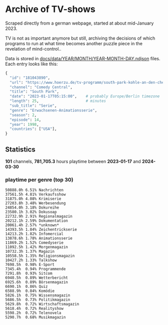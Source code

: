 # Archive of TV-shows

Scraped directly from a german webpage, started at about mid-January 2023.

TV is not as important anymore but still, archiving the decisions of which programs to run at what time
becomes another puzzle piece in the revelation of mind-control.. 

Data is stored in [docs/data/YEAR/MONTH/YEAR-MONTH-DAY.ndjson](docs/data/) files. 
Each entry looks like this:

```python
{
  "id": "181043890", 
  "url": "https://www.hoerzu.de/tv-programm/south-park-kohle-an-den-chefkoch/bid_181043890/", 
  "channel": "Comedy Central", 
  "title": "South Park", 
  "date": "2023-01-17T05:15:00",    # probably Europe/Berlin timezone 
  "length": 25,                     # minutes 
  "sub_title": "Serie", 
  "genre": "Erwachsenen-Animationsserie", 
  "season": 2, 
  "episode": 14, 
  "year": 1998, 
  "countries": ["USA"],
}
```

## Statistics

**101** channels, **781,705.3** hours playtime between **2023-01-17** and **2024-03-30**


### playtime per genre (top 30)

    50888.0h 6.51% Nachrichten
    37561.5h 4.81% Verkaufsshow
    31875.0h 4.08% Krimiserie
    27203.8h 3.48% Werbesendung
    24854.0h 3.18% Dokureihe
    23580.1h 3.02% Dokusoap
    22732.9h 2.91% Regionalmagazin
    20212.1h 2.59% Dokumentation
    20061.4h 2.57% *unknown*
    14393.5h 1.84% Zeichentrickserie
    14213.2h 1.82% Infomercial
    13878.6h 1.78% Animationsserie
    11869.2h 1.52% Comedyserie
    11092.5h 1.42% Morgenmagazin
    10732.3h 1.37% Magazin
    10558.5h 1.35% Religionsmagazin
    10427.2h 1.33% Talkshow
    7698.5h  0.98% E-Sport
    7345.4h  0.94% Programmende
    7291.8h  0.93% Sitcom
    6940.5h  0.89% Wetterbericht
    6925.6h  0.89% Börsenmagazin
    6690.1h  0.86% Quiz
    6588.9h  0.84% Komödie
    5826.1h  0.75% Wissensmagazin
    5686.5h  0.73% Politikmagazin
    5629.8h  0.72% Wirtschaftsmagazin
    5618.4h  0.72% Realityshow
    5598.2h  0.72% Telenovela
    5290.7h  0.68% Musikmagazin
